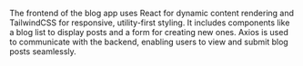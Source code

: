 The frontend of the blog app uses React for dynamic content rendering and TailwindCSS for responsive, utility-first styling. It includes components like a blog list to display posts and a form for creating new ones. Axios is used to communicate with the backend, enabling users to view and submit blog posts seamlessly.